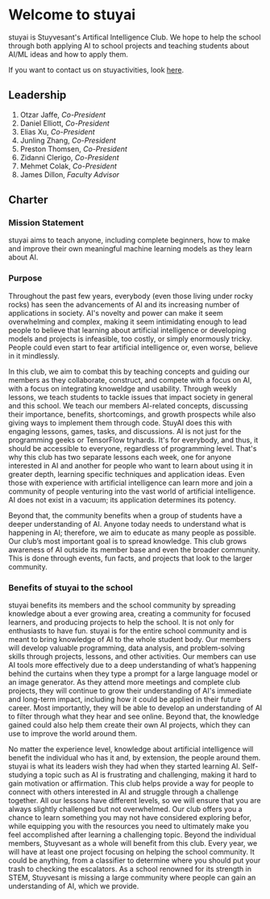 # Welcome to stuyai



stuyai is Stuyvesant's Artifical Intelligence Club. We hope to help the school through both applying AI to school projects and teaching students about AI/ML ideas and how to apply them.

If you want to contact us on stuyactivities, look [here](https://stuyactivities.org/stuyai).

## Leadership

1. Otzar Jaffe, _Co-President_
2. Daniel Elliott, _Co-President_
3. Elias Xu, _Co-President_
4. Junling Zhang, _Co-President_
5. Preston Thomsen, _Co-President_
6. Zidanni Clerigo, _Co-President_
7. Mehmet Colak, _Co-President_
9. James Dillon, _Faculty Advisor_

## Charter

### Mission Statement

stuyai aims to teach anyone, including complete beginners, how to make and improve their own meaningful machine learning models as they learn about AI.

### Purpose

  Throughout the past few years, everybody (even those living under rocky rocks) has seen the advancements of AI and its increasing number of applications in society. AI's novelty and power can make it seem overwhelming and complex, making it seem intimidating enough to lead people to believe that learning about artificial intelligence or developing models and projects is infeasible, too costly, or simply enormously tricky. People could even start to fear artificial intelligence or, even worse, believe in it mindlessly.

  In this club, we aim to combat this by teaching concepts and guiding our members as they collaborate, construct, and compete with a focus on AI, with a focus on integrating knoweldge and usability. Through weekly lessons, we teach students to tackle issues that impact society in general and this school. We teach our members AI-related concepts, discussing their importance, benefits, shortcomings, and growth prospects while also giving ways to implement them through code. StuyAI does this with engaging lessons, games, tasks, and discussions. AI is not just for the programming geeks or TensorFlow tryhards. It's for everybody, and thus, it should be accessible to everyone, regardless of programming level. That's why this club has two separate lessons each week, one for anyone interested in AI and another for people who want to learn about using it in greater depth, learning specific techniques and application ideas. Even those with experience with artificial intelligence can learn more and join a community of people venturing into the vast world of artificial intelligence. AI does not exist in a vacuum; its application determines its potency.
  
  Beyond that, the community benefits when a group of students have a deeper understanding of AI. Anyone today needs to understand what is happening in AI; therefore, we aim to educate as many people as possible. Our club’s most important goal is to spread knowledge. This club grows awareness of AI outside its member base and even the broader community. This is done through events, fun facts, and projects that look to the larger community.


### Benefits of stuyai to the school

  stuyai benefits its members and the school community by spreading knowledge about a ever growing area, creating a community for focused learners, and producing projects to help the school. It is not only for enthusiasts to have fun. stuyai is for the entire school community and is meant to bring knowledge of AI to the whole student body. Our members will develop valuable programming, data analysis, and problem-solving skills through projects, lessons, and other activities. Our members can use AI tools more effectively due to a deep understanding of what’s happening behind the curtains when they type a prompt for a large language model or an image generator. As they attend more meetings and complete club projects, they will continue to grow their understanding of AI's immediate and long-term impact, including how it could be applied in their future career. Most importantly, they will be able to develop an understanding of AI to filter through what they hear and see online. Beyond that, the knowledge gained could also help them create their own AI projects, which they can use to improve the world around them. 

  No matter the experience level, knowledge about artificial intelligence will benefit the individual who has it and, by extension, the people around them. stuyai is what its leaders wish they had when they started learning AI. Self-studying a topic such as AI is frustrating and challenging, making it hard to gain motivation or affirmation. This club helps provide a way for people to connect with others interested in AI and struggle through a challenge together. All our lessons have different levels, so we will ensure that you are always slightly challenged but not overwhelmed. Our club offers you a chance to learn something you may not have considered exploring befor, while equipping you with the resources you need to ultimately make you feel accomplished after learning a challenging topic. Beyond the individual members, Stuyvesant as a whole will benefit from this club. Every year, we will have at least one project focusing on helping the school community. It could be anything, from a classifier to determine where you should put your trash to checking the escalators. As a school renowned for its strength in STEM, Stuyvesant is missing a large community where people can gain an understanding of AI, which we provide.
